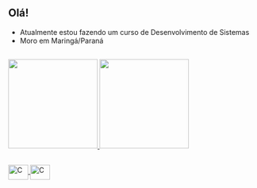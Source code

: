 ## Olá!

- Atualmente estou fazendo um curso de Desenvolvimento de Sistemas
- Moro em Maringá/Paraná

##

<div>
  <a href="https://github.com/Shogun-18">
  <img height="180em" src="https://github-readme-stats.vercel.app/api?username=Shogun-18&show_icons=true&theme=gotham&include_all_commits=true&count_private=true"/>
  <img height="180em" src="https://github-readme-stats.vercel.app/api/top-langs/?username=Shogun-18&layout=compact&langs_count=7&theme=gotham"/>
</div>
  
##
  
<div>
<img align="center" alt="C" height="30" width="40" src="https://cdn.jsdelivr.net/gh/devicons/devicon/icons/php/php-original.svg"/>
<img align="center" alt="C" height="30" width="40" src="https://cdn.jsdelivr.net/gh/devicons/devicon/icons/csharp/csharp-original.svg"/>
</div>
